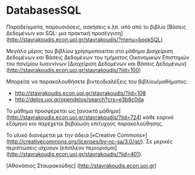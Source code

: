 # DatabasesSQL

Παραδείγματα, παρουσιάσεις, ασκήσεις κ.λπ. από από το βιβλίο 
[Βάσεις Δεδομένων και SQL: μια πρακτική προσέγγιση]
(http://stavrakoudis.econ.uoi.gr/stavrakoudis/?menu=bookSQL)


Μεγάλο μέρος του βιβλίου χρησιμοποιείται στο μάθημα
Διαχείριση Δεδομένων και Βάσεις Δεδομένων
του τμήματος Οικονομικών Επιστημών του παν/μίου Ιωαννίνων
[Διαχείριση Δεδομένων και Βάσεις Δεδομένων]
(http://stavrakoudis.econ.uoi.gr/stavrakoudis/?iid=100)

Μπορείτε να παρακολουθήσετε βιντεοδιαλέξεις του βιβλίου/μαθήματος:
* http://stavrakoudis.econ.uoi.gr/stavrakoudis/?iid=108 
* http://delos.uoi.gr/opendelos/search?crs=e3b8c0da

Το μάθημα προσφέρεται ως [ανοικτό μάθημα]
(http://stavrakoudis.econ.uoi.gr/stavrakoudis/?iid=724)
κάθε εαρινό εξάμηνο
και παρέχεται βεβαίωση επιτυχούς παρακολούθησης.

Το υλικό διανέμεται με την άδεια [«Creative Commons»]
(http://creativecommons.org/licenses/by-nc-sa/3.0/gr/).
Σε μερικές περιπτώσεις ισχύουν [επιπλέον περιορισμοί]
(http://stavrakoudis.econ.uoi.gr/stavrakoudis/?iid=401).

[Αθανάσιος Σταυρακούδης]
(http://stavrakoudis.econ.uoi.gr)
